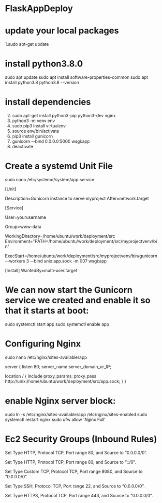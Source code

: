 # FlaskAppDeploy

# update your local packages 
1.sudo apt-get update

# install python3.8.0

sudo apt update
sudo apt install software-properties-common
sudo apt install python3.8
python3.8 --version

# install dependencies
2. sudo apt-get install python3-pip python3-dev nginx
3. python3 -m venv env
4. sudo pip3 install virtualenv
5. source env/bin/activate
6. pip3 install gunicorn
7. gunicorn --bind 0.0.0.0:5000 wsgi:app
8. deactivate

#  Create a systemd Unit File
sudo nano /etc/systemd/system/app.service

[Unit]

Description=Gunicorn instance to serve myproject
After=network.target

[Service]

User=yourusername

Group=www-data

WorkingDirectory=/home/ubuntu/work/deployment/src
Environment="PATH=/home/ubuntu/work/deployment/src/myprojectvenv/bin"

ExecStart=/home/ubuntu/work/deployment/src/myprojectvenv/bin/gunicorn --workers 3 --bind unix:app.sock -m 007 wsgi:app

[Install]
WantedBy=multi-user.target

# We can now start the Gunicorn service we created and enable it so that it starts at boot:
sudo systemctl start app
sudo systemctl enable app

# Configuring Nginx
sudo nano /etc/nginx/sites-available/app

server {
    listen 80;
    server_name server_domain_or_IP;

location / {
  include proxy_params;
  proxy_pass http://unix:/home/ubuntu/work/deployment/src/app.sock;
    }
}

# enable Nginx server block:
sudo ln -s /etc/nginx/sites-available/app /etc/nginx/sites-enabled
sudo systemctl restart nginx
sudo ufw allow 'Nginx Full'

# Ec2 Security Groups (Inbound Rules)
Set Type HTTP, Protocol TCP, Port range 80, and Source to “0.0.0.0/0”.

Set Type HTTP, Protocol TCP, Port range 80, and Source to “::/0”.

Set Type Custom TCP, Protocol TCP, Port range 8080, and Source to “0.0.0.0/0”.

Set Type SSH, Protocol TCP, Port range 22, and Source to “0.0.0.0/0”.

Set Type HTTPS, Protocol TCP, Port range 443, and Source to “0.0.0.0/0”.
